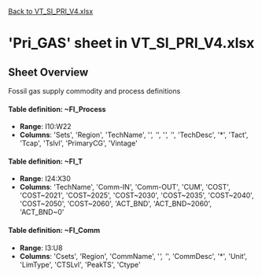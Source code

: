[Back to VT_SI_PRI_V4.xlsx](README.md)

# 'Pri_GAS' sheet in VT_SI_PRI_V4.xlsx

## Sheet Overview

Fossil gas supply commodity and process definitions

#### Table definition: ~FI_Process
- **Range**: I10:W22
- **Columns**: 'Sets', 'Region', 'TechName', '*', '*', '*', '*', 'TechDesc', '*', 'Tact', 'Tcap', 'Tslvl', 'PrimaryCG', 'Vintage'

#### Table definition: ~FI_T
- **Range**: I24:X30
- **Columns**: 'TechName', 'Comm-IN', 'Comm-OUT', 'CUM', 'COST', 'COST\~2021', 'COST\~2025', 'COST\~2030', 'COST\~2035', 'COST\~2040', 'COST\~2050', 'COST\~2060', 'ACT_BND', 'ACT_BND\~2060', 'ACT_BND\~0'

#### Table definition: ~FI_Comm
- **Range**: I3:U8
- **Columns**: 'Csets', 'Region', 'CommName', '*', '*', 'CommDesc', '*', 'Unit', 'LimType', 'CTSLvl', 'PeakTS', 'Ctype'

